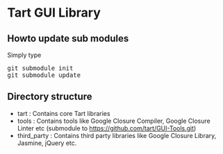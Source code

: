 # Tart GUI Library

## Howto update sub modules
Simply type
<pre>
git submodule init
git submodule update
</pre>

## Directory structure

* tart : Contains core Tart libraries
* tools : Contains tools like Google Closure Compiler, Google Closure Linter etc (submodule to https://github.com/tart/GUI-Tools.git)
* third_party : Contains third party libraries like Google Closure Library, Jasmine, jQuery etc. 
